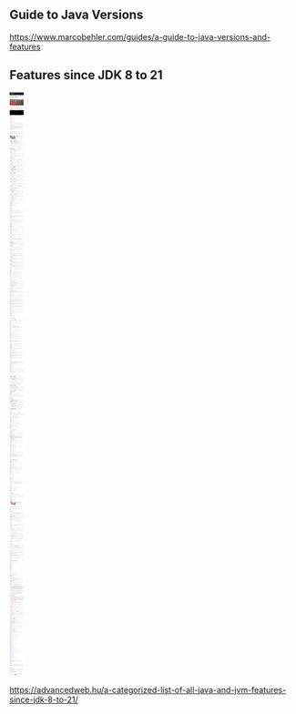 
## Guide to Java Versions 


<https://www.marcobehler.com/guides/a-guide-to-java-versions-and-features>

## Features since JDK 8 to 21

![](../_asset/2024-01-25_JAVA_JDK_2024_image_1.png)


<https://advancedweb.hu/a-categorized-list-of-all-java-and-jvm-features-since-jdk-8-to-21/>
